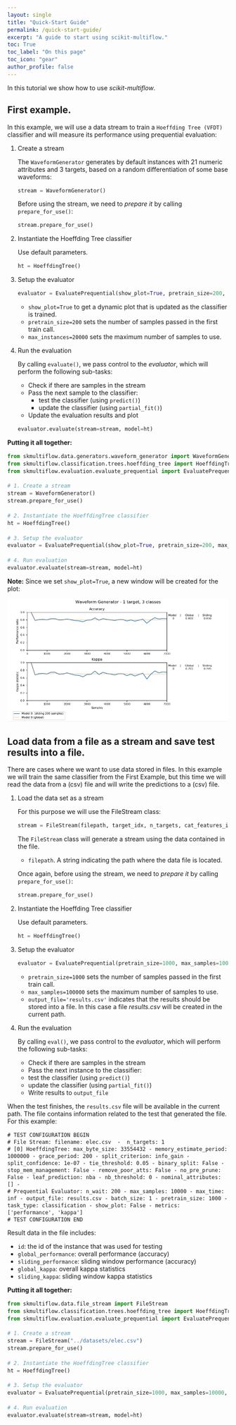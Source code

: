 ```yaml
---
layout: single
title: "Quick-Start Guide"
permalink: /quick-start-guide/
excerpt: "A guide to start using scikit-multiflow."
toc: True
toc_label: "On this page"
toc_icon: "gear"
author_profile: false
---
```


In this tutorial we show how to use *scikit-multiflow*.

## First example.

In this example, we will use a data stream to train a `Hoeffding Tree (VFDT)`
classifier and will measure its performance using prequential evaluation:

1. Create a stream

    The `WaveformGenerator` generates by default instances with 21 numeric
    attributes and 3 targets, based on a random differentiation of some base
    waveforms:

    ``` python
    stream = WaveformGenerator()
    ```

    Before using the stream, we need to *prepare it* by calling
    `prepare_for_use()`:

    ``` python
    stream.prepare_for_use()
    ```

2. Instantiate the Hoeffding Tree classifier

    Use default parameters.

    ``` python
    ht = HoeffdingTree()
    ```

3. Setup the evaluator
    ``` python
    evaluator = EvaluatePrequential(show_plot=True, pretrain_size=200, max_instances=20000)
    ```
    * `show_plot=True` to get a dynamic plot that is updated as the classifier is
    trained.
    * `pretrain_size=200` sets the number of samples passed in the first train
      call.
    * `max_instances=20000` sets the maximum number of samples to use.

4. Run the evaluation

    By calling `evaluate()`, we pass control to the *evaluator*, which will perform
    the following sub-tasks:
    * Check if there are samples in the stream
    * Pass the next sample to the classifier:
      - test the classifier (using `predict()`)
      - update the classifier (using `partial_fit()`)
    * Update the evaluation results and plot

    ``` python
    evaluator.evaluate(stream=stream, model=ht)
    ```

**Putting it all together:**

``` python
from skmultiflow.data.generators.waveform_generator import WaveformGenerator
from skmultiflow.classification.trees.hoeffding_tree import HoeffdingTree
from skmultiflow.evaluation.evaluate_prequential import EvaluatePrequential

# 1. Create a stream
stream = WaveformGenerator()
stream.prepare_for_use()

# 2. Instantiate the HoeffdingTree classifier
ht = HoeffdingTree()

# 3. Setup the evaluator
evaluator = EvaluatePrequential(show_plot=True, pretrain_size=200, max_samples=20000)

# 4. Run evaluation
evaluator.evaluate(stream=stream, model=ht)
```

**Note:** Since we set `show_plot=True`, a new window will be created for the
plot:

![ classifier_plot](../assets/images/example_classifier_plot.gif)


## Load data from a file as a stream and save test results into a file.

There are cases where we want to use data stored in files. In this example we
will train the same classifier from the First Example, but this time we will
read the data from a (csv) file and will write the predictions to a (csv) file.

1. Load the data set as a stream

    For this purpose we will use the FileStream class:

    ``` python
    stream = FileStream(filepath, target_idx, n_targets, cat_features_idx)
    ```

    The `FileStream` class will generate a stream using the data contained
    in the file.
    * `filepath`. A string indicating the path where the data file is located.


    Once again, before using the stream, we need to *prepare it* by calling
    `prepare_for_use()`:

    ``` python
    stream.prepare_for_use()
    ```

2. Instantiate the Hoeffding Tree classifier

    Use default parameters.

    ``` python
    ht = HoeffdingTree()
    ```

3. Setup the evaluator

    ``` python
    evaluator = EvaluatePrequential(pretrain_size=1000, max_samples=10000, output_file='results.csv')
    ```

    * `pretrain_size=1000` sets the number of samples passed in the first train
      call.
    * `max_samples=100000` sets the maximum number of samples to use.
    * `output_file='results.csv'` indicates that the results should be stored
     into a file. In this case a file *results.csv* will be created in the
     current path.

4. Run the evaluation

    By calling `eval()`, we pass control to the *evaluator*, which will perform
    the following sub-tasks:
    * Check if there are samples in the stream
    * Pass the next instance to the classifier:
     - test the classifier (using `predict()`)
     - update the classifier (using `partial_fit()`)
    * Write results to `output_file`

When the test finishes, the `results.csv` file will be available in the current
path. The file contains information related to the test that generated the file.
For this example:

```
# TEST CONFIGURATION BEGIN
# File Stream: filename: elec.csv  -  n_targets: 1
# [0] HoeffdingTree: max_byte_size: 33554432 - memory_estimate_period: 1000000 - grace_period: 200 - split_criterion: info_gain - split_confidence: 1e-07 - tie_threshold: 0.05 - binary_split: False - stop_mem_management: False - remove_poor_atts: False - no_pre_prune: False - leaf_prediction: nba - nb_threshold: 0 - nominal_attributes: [] - 
# Prequential Evaluator: n_wait: 200 - max_samples: 10000 - max_time: inf - output_file: results.csv - batch_size: 1 - pretrain_size: 1000 - task_type: classification - show_plot: False - metrics: ['performance', 'kappa']
# TEST CONFIGURATION END
```

Result data in the file includes:
* `id`: the id of the instance that was used for testing
* `global_performance`: overall performance (accuracy)
* `sliding_performance`: sliding window performance (accuracy)
* `global_kappa`: overall kappa statistics
* `sliding_kappa`: sliding window kappa statistics

**Putting it all together:**

``` python
from skmultiflow.data.file_stream import FileStream
from skmultiflow.classification.trees.hoeffding_tree import HoeffdingTree
from skmultiflow.evaluation.evaluate_prequential import EvaluatePrequential

# 1. Create a stream
stream = FileStream("../datasets/elec.csv")
stream.prepare_for_use()

# 2. Instantiate the HoeffdingTree classifier
ht = HoeffdingTree()

# 3. Setup the evaluator
evaluator = EvaluatePrequential(pretrain_size=1000, max_samples=10000, output_file='results.csv')

# 4. Run evaluation
evaluator.evaluate(stream=stream, model=ht)
```
